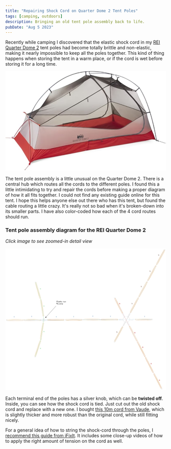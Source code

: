 ```yaml
---
title: "Repairing Shock Cord on Quarter Dome 2 Tent Poles"
tags: [camping, outdoors]
description: Bringing an old tent pole assembly back to life.
pubDate: "Aug 5 2023"
---
```


Recently while camping I discovered that the elastic shock cord in my [REI Quarter Dome 2](https://www.rei.com/product/110819/rei-co-op-quarter-dome-2-tent) tent poles had become totally brittle and non-elastic, making it nearly impossible to keep all the poles together. This kind of thing happens when storing the tent in a warm place, or if the cord is wet before storing it for a long time.

![Quarter Dome 2 tent](quarter-dome-2-tent.jpg)

The tent pole assembly is a little unusual on the Quarter Dome 2. There is a central hub which routes all the cords to the different poles. I found this a little intimidating to try and repair the cords before making a proper diagram of how it all fits together. I could not find any existing guide online for this tent. I hope this helps anyone else out there who has this tent, but found the cable routing a little crazy. It's really not so bad when it's broken-down into its smaller parts. I have also color-coded how each of the 4 cord routes should run.

### Tent pole assembly diagram for the REI Quarter Dome 2

_Click image to see zoomed-in detail view_

<a href="quarter-dome-2-pole-diagram.jpg">![Close-up of the Quarter Dome 2 tent pole assembly](quarter-dome-2-pole-diagram.jpg)</a>

Each terminal end of the poles has a silver knob, which can be **twisted off**. Inside, you can see how the shock cord is tied. Just cut out the old shock cord and replace with a new one. I bought [this 10m cord from Vaude](https://www.vaude.com/de/en/12860-shock-cord-10-m-tent-shock-cord.html#?colour=1444&size=13424), which is slightly thicker and more robust than the original cord, while still fitting nicely.

For a general idea of how to string the shock-cord through the poles, I [recommend this guide from iFixIt](https://www.ifixit.com/Guide/How+do+I+replace+a+brittle+or+broken+shock+cord-/74524). It includes some close-up videos of how to apply the right amount of tension on the cord as well.
